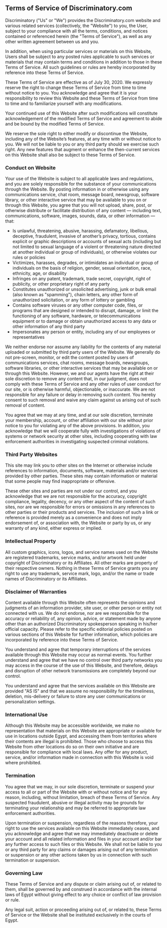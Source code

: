 ## Terms of Service of Discriminatory.com

Discriminatory ("Us" or "We") provides the Discriminatory.com website and various related services (collectively, the "Website") to you, the User, subject to your compliance with all the terms, conditions, and notices contained or referenced herein (the "Terms of Service"), as well as any other written agreement between us and you.

In addition, when using particular services or materials on this Website, Users shall be subject to any posted rules applicable to such services or materials that may contain terms and conditions in addition to those in these Terms of Service. All such guidelines or rules are hereby incorporated by reference into these Terms of Service.

These Terms of Service are effective as of July 30, 2020. We expressly reserve the right to change these Terms of Service from time to time without notice to you. You acknowledge and agree that it is your responsibility to review this Website and these Terms of Service from time to time and to familiarize yourself with any modifications.

Your continued use of this Website after such modifications will constitute acknowledgement of the modified Terms of Service and agreement to abide and be bound by the modified Terms of Service.

We reserve the sole right to either modify or discontinue the Website, including any of the Website’s features, at any time with or without notice to you. We will not be liable to you or any third party should we exercise such right. Any new features that augment or enhance the then-current services on this Website shall also be subject to these Terms of Service.

### Conduct on Website

Your use of the Website is subject to all applicable laws and regulations, and you are solely responsible for the substance of your communications through the Website. By posting information in or otherwise using any communications service, chat room, message board, newsgroup, software library, or other interactive service that may be available to you on or through this Website, you agree that you will not upload, share, post, or otherwise distribute or facilitate distribution of any content — including text, communications, software, images, sounds, data, or other information — that:

- Is unlawful, threatening, abusive, harassing, defamatory, libellous, deceptive, fraudulent, invasive of another’s privacy, tortious, contains explicit or graphic descriptions or accounts of sexual acts (including but not limited to sexual language of a violent or threatening nature directed at another individual or group of individuals), or otherwise violates our rules or policies
- Victimizes, harasses, degrades, or intimidates an individual or group of individuals on the basis of religion, gender, sexual orientation, race, ethnicity, age, or disability
- Infringes on any patent, trademark, trade secret, copyright, right of publicity, or other proprietary right of any party
- Constitutes unauthorized or unsolicited advertising, junk or bulk email (also known as "spamming"), chain letters, any other form of unauthorized solicitation, or any form of lottery or gambling
- Contains software viruses or any other computer code, files, or programs that are designed or intended to disrupt, damage, or limit the functioning of any software, hardware, or telecommunications equipment or to damage or obtain unauthorized access to any data or other information of any third party
- Impersonates any person or entity, including any of our employees or representatives

We neither endorse nor assume any liability for the contents of any material uploaded or submitted by third party users of the Website. We generally do not pre-screen, monitor, or edit the content posted by users of communications services, chat rooms, message boards, newsgroups, software libraries, or other interactive services that may be available on or through this Website. However, we and our agents have the right at their sole discretion to remove any content that, in our judgment, does not comply with these Terms of Service and any other rules of user conduct for our site, or is otherwise harmful, objectionable, or inaccurate. We are not responsible for any failure or delay in removing such content. You hereby consent to such removal and waive any claim against us arising out of such removal of content.

You agree that we may at any time, and at our sole discretion, terminate your membership, account, or other affiliation with our site without prior notice to you for violating any of the above provisions. In addition, you acknowledge that we will cooperate fully with investigations of violations of systems or network security at other sites, including cooperating with law enforcement authorities in investigating suspected criminal violations.

### Third Party Websites

This site may link you to other sites on the Internet or otherwise include references to information, documents, software, materials and/or services provided by other parties. These sites may contain information or material that some people may find inappropriate or offensive.

These other sites and parties are not under our control, and you acknowledge that we are not responsible for the accuracy, copyright compliance, legality, decency, or any other aspect of the content of such sites, nor are we responsible for errors or omissions in any references to other parties or their products and services. The inclusion of such a link or reference is provided merely as a convenience and does not imply endorsement of, or association with, the Website or party by us, or any warranty of any kind, either express or implied.

### Intellectual Property

All custom graphics, icons, logos, and service names used on the Website are registered trademarks, service marks, and/or artwork held under copyright of Discriminatory or its Affiliates. All other marks are property of their respective owners. Nothing in these Terms of Service grants you any right to use any trademark, service mark, logo, and/or the name or trade names of Discriminatory or its Affiliates.

### Disclaimer of Warranties

Content available through this Website often represents the opinions and judgments of an information provider, site user, or other person or entity not connected with us. We do not endorse, nor are we responsible for the accuracy or reliability of, any opinion, advice, or statement made by anyone other than an authorized Discriminatory spokesperson speaking in his/her official capacity. Please refer to the specific editorial policies posted on various sections of this Website for further information, which policies are incorporated by reference into these Terms of Service.

You understand and agree that temporary interruptions of the services available through this Website may occur as normal events. You further understand and agree that we have no control over third party networks you may access in the course of the use of this Website, and therefore, delays and disruption of other network transmissions are completely beyond our control.

You understand and agree that the services available on this Website are provided "AS IS" and that we assume no responsibility for the timeliness, deletion, mis-delivery or failure to store any user communications or personalization settings.

### International Use

Although this Website may be accessible worldwide, we make no representation that materials on this Website are appropriate or available for use in locations outside Egypt, and accessing them from territories where their contents are illegal is prohibited. Those who choose to access this Website from other locations do so on their own initiative and are responsible for compliance with local laws. Any offer for any product, service, and/or information made in connection with this Website is void where prohibited.

### Termination

You agree that we may, in our sole discretion, terminate or suspend your access to all or part of the Website with or without notice and for any reason, including, without limitation, breach of these Terms of Service. Any suspected fraudulent, abusive or illegal activity may be grounds for terminating your relationship and may be referred to appropriate law enforcement authorities.

Upon termination or suspension, regardless of the reasons therefore, your right to use the services available on this Website immediately ceases, and you acknowledge and agree that we may immediately deactivate or delete your account and all related information and files in your account and/or bar any further access to such files or this Website. We shall not be liable to you or any third party for any claims or damages arising out of any termination or suspension or any other actions taken by us in connection with such termination or suspension.

### Governing Law

These Terms of Service and any dispute or claim arising out of, or related to them, shall be governed by and construed in accordance with the internal laws of Egypt without giving effect to any choice or conflict of law provision or rule.

Any legal suit, action or proceeding arising out of, or related to, these Terms of Service or the Website shall be instituted exclusively in the courts of Egypt.